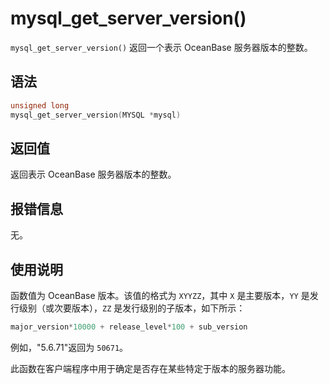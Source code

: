 mysql_get_server_version() 
===============================================

`mysql_get_server_version()` 返回一个表示 OceanBase 服务器版本的整数。

语法 
-----------------------

```c
unsigned long
mysql_get_server_version(MYSQL *mysql)
```



返回值 
------------------------

返回表示 OceanBase 服务器版本的整数。

报错信息 
-------------------------

无。

使用说明 
-------------------------

函数值为 OceanBase 版本。该值的格式为 `XYYZZ`，其中 `X` 是主要版本，`YY` 是发行级别（或次要版本），`ZZ` 是发行级别的子版本，如下所示：

```c
major_version*10000 + release_level*100 + sub_version
```



例如，"5.6.71"返回为 `50671`。

此函数在客户端程序中用于确定是否存在某些特定于版本的服务器功能。
